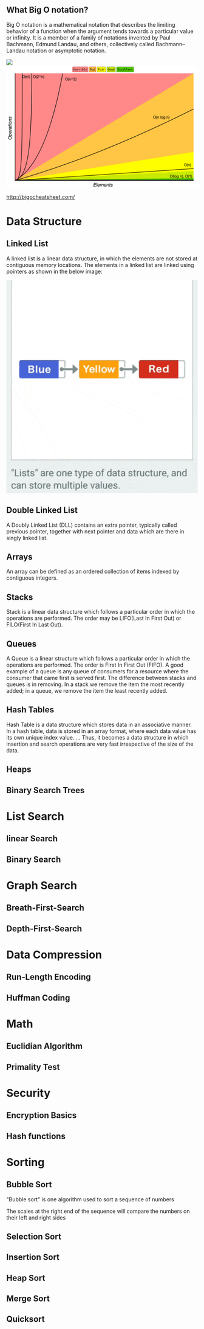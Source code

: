 ## What Big O notation?

Big O notation is a mathematical notation that describes the limiting behavior of a function when the argument tends towards a particular value or infinity. It is a member of a family of notations invented by Paul Bachmann, Edmund Landau, and others, collectively called Bachmann–Landau notation or asymptotic notation.

<img src="https://i.stack.imgur.com/WcBRI.png"/>

<img src="https://github.com/trekhleb/javascript-algorithms/raw/master/assets/big-o-graph.png"/>

http://bigocheatsheet.com/

# Data Structure

## Linked List

A linked list is a linear data structure, in which the elements are not stored at contiguous memory locations. The elements in a linked list are linked using pointers as shown in the below image:

<img src="./images/linkedlist.gif"/>

## Double Linked List

A Doubly Linked List (DLL) contains an extra pointer, typically called previous pointer, together with next pointer and data which are there in singly linked list.

## Arrays

An array can be defined as an ordered collection of items indexed by contiguous integers.

## Stacks

Stack is a linear data structure which follows a particular order in which the operations are performed. The order may be LIFO(Last In First Out) or FILO(First In Last Out).

## Queues

A Queue is a linear structure which follows a particular order in which the operations are performed. The order is First In First Out (FIFO). A good example of a queue is any queue of consumers for a resource where the consumer that came first is served first. The difference between stacks and queues is in removing. In a stack we remove the item the most recently added; in a queue, we remove the item the least recently added.

## Hash Tables

Hash Table is a data structure which stores data in an associative manner. In a hash table, data is stored in an array format, where each data value has its own unique index value. ... Thus, it becomes a data structure in which insertion and search operations are very fast irrespective of the size of the data.

## Heaps

## Binary Search Trees

# List Search

## linear Search

## Binary Search

# Graph Search

## Breath-First-Search

## Depth-First-Search

# Data Compression

## Run-Length Encoding

## Huffman Coding

# Math

## Euclidian Algorithm

## Primality Test

# Security

## Encryption Basics

## Hash functions

# Sorting

## Bubble Sort

"Bubble sort" is one algorithm used to sort a sequence of numbers

The scales at the right end of the sequence will compare the numbers on their left and right sides

## Selection Sort

## Insertion Sort

## Heap Sort

## Merge Sort

## Quicksort
